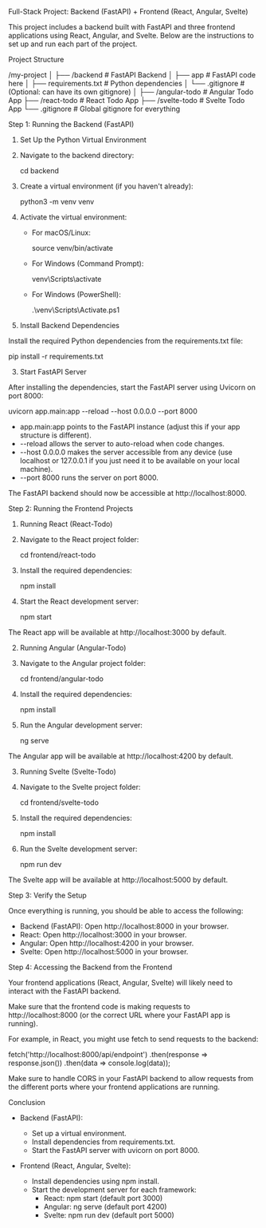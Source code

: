 Full-Stack Project: Backend (FastAPI) + Frontend (React, Angular, Svelte)

This project includes a backend built with FastAPI and three frontend applications using React, Angular, and Svelte. Below are the instructions to set up and run each part of the project.

Project Structure

/my-project
│
├── /backend             # FastAPI Backend
│   ├── app              # FastAPI code here
│   ├── requirements.txt # Python dependencies
│   └── .gitignore       # (Optional: can have its own gitignore)
│
├── /angular-todo        # Angular Todo App
├── /react-todo          # React Todo App
├── /svelte-todo         # Svelte Todo App
└── .gitignore           # Global gitignore for everything


Step 1: Running the Backend (FastAPI)

1. Set Up the Python Virtual Environment

1. Navigate to the backend directory:

   cd backend

2. Create a virtual environment (if you haven't already):

   python3 -m venv venv

3. Activate the virtual environment:

   - For macOS/Linux:

     source venv/bin/activate

   - For Windows (Command Prompt):

     venv\Scripts\activate

   - For Windows (PowerShell):

     .\venv\Scripts\Activate.ps1

2. Install Backend Dependencies

Install the required Python dependencies from the requirements.txt file:

pip install -r requirements.txt

3. Start FastAPI Server

After installing the dependencies, start the FastAPI server using Uvicorn on port 8000:

uvicorn app.main:app --reload --host 0.0.0.0 --port 8000

- app.main:app points to the FastAPI instance (adjust this if your app structure is different).
- --reload allows the server to auto-reload when code changes.
- --host 0.0.0.0 makes the server accessible from any device (use localhost or 127.0.0.1 if you just need it to be available on your local machine).
- --port 8000 runs the server on port 8000.

The FastAPI backend should now be accessible at http://localhost:8000.


Step 2: Running the Frontend Projects

1. Running React (React-Todo)

1. Navigate to the React project folder:

   cd frontend/react-todo

2. Install the required dependencies:

   npm install

3. Start the React development server:

   npm start

The React app will be available at http://localhost:3000 by default.

2. Running Angular (Angular-Todo)

1. Navigate to the Angular project folder:

   cd frontend/angular-todo

2. Install the required dependencies:

   npm install

3. Run the Angular development server:

   ng serve

The Angular app will be available at http://localhost:4200 by default.

3. Running Svelte (Svelte-Todo)

1. Navigate to the Svelte project folder:

   cd frontend/svelte-todo

2. Install the required dependencies:

   npm install

3. Run the Svelte development server:

   npm run dev

The Svelte app will be available at http://localhost:5000 by default.


Step 3: Verify the Setup

Once everything is running, you should be able to access the following:

- Backend (FastAPI): Open http://localhost:8000 in your browser.
- React: Open http://localhost:3000 in your browser.
- Angular: Open http://localhost:4200 in your browser.
- Svelte: Open http://localhost:5000 in your browser.


Step 4: Accessing the Backend from the Frontend

Your frontend applications (React, Angular, Svelte) will likely need to interact with the FastAPI backend.

Make sure that the frontend code is making requests to http://localhost:8000 (or the correct URL where your FastAPI app is running).

For example, in React, you might use fetch to send requests to the backend:

fetch('http://localhost:8000/api/endpoint')
  .then(response => response.json())
  .then(data => console.log(data));

Make sure to handle CORS in your FastAPI backend to allow requests from the different ports where your frontend applications are running.


Conclusion

- Backend (FastAPI):
  - Set up a virtual environment.
  - Install dependencies from requirements.txt.
  - Start the FastAPI server with uvicorn on port 8000.

- Frontend (React, Angular, Svelte):
  - Install dependencies using npm install.
  - Start the development server for each framework:
    - React: npm start (default port 3000)
    - Angular: ng serve (default port 4200)
    - Svelte: npm run dev (default port 5000)

